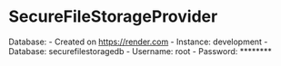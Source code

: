 # SecureFileStorageProvider

Database:
	- Created on https://render.com
	- Instance: development
	- Database: securefilestoragedb
	- Username: root
	- Password: ********